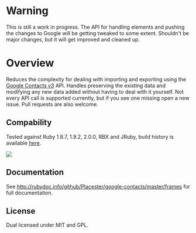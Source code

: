 Warning
===
This is still a work in progress. The API for handling elements and pushing the changes to Google will be getting tweaked to some extent. Shouldn't be major changes, but it will get improved and cleaned up.

Overview
===
Reduces the complexity for dealing with importing and exporting using the [Google Contacts v3](https://developers.google.com/google-apps/contacts/v3/) API. Handles preserving the existing data and modifying any new data added without having to deal with it yourself. Not every API call is supported currently, but if you see one missing open a new issue. Pull requests are also welcome.

Compability
-
Tested against Ruby 1.8.7, 1.9.2, 2.0.0, RBX and JRuby, build history is available [here](http://travis-ci.org/Placester/google-contacts).

<img src="https://secure.travis-ci.org/Placester/google-contacts.png?branch=master&.png"/>

Documentation
-
See http://rubydoc.info/github/Placester/google-contacts/master/frames for full documentation.

License
-
Dual licensed under MIT and GPL.